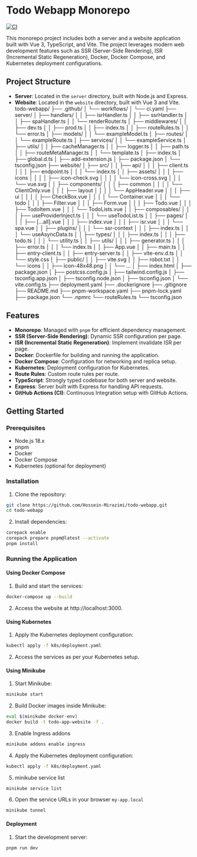 # Todo Webapp Monorepo

[![CI](https://github.com/Hossein-Mirazimi/todo-webapp/actions/workflows/ci.yaml/badge.svg)](https://github.com/Hossein-Mirazimi/todo-webapp/actions/workflows/ci.yaml)

This monorepo project includes both a server and a website application built with Vue 3, TypeScript, and Vite. The project leverages modern web development features such as SSR (Server-Side Rendering), ISR (Incremental Static Regeneration), Docker, Docker Compose, and Kubernetes deployment configurations.

## Project Structure

- **Server**: Located in the `server` directory, built with Node.js and Express.
- **Website**: Located in the `website` directory, built with Vue 3 and Vite.
todo-webapp/
├── .github/
│   └── workflows/
│       └── ci.yaml
├── server/
│   ├── handlers/
│   │   ├── isrHandler.ts
│   │   ├── ssrHandler.ts
│   │   ├── spaHandler.ts
│   │   └── renderRouter.ts
│   ├── middlewares/
│   │   ├── dev.ts
│   │   ├── prod.ts
│   │   ├── index.ts
│   │   ├── routeRules.ts
│   │   └── error.ts
│   ├── models/
│   │   └── exampleModel.ts
│   ├── routes/
│   │   └── exampleRoute.ts
│   ├── services/
│   │   └── exampleService.ts
│   ├── utils/
│   │   ├── cacheManager.ts
│   │   ├── logger.ts
│   │   ├── path.ts
│   │   ├── routeMetaManager.ts
│   │   └── template.ts
│   ├── index.ts
│   ├── global.d.ts
│   ├── add-extension.js
│   ├── package.json
│   └── tsconfig.json
├── website/
│   ├── src/
│   │   ├── api/
│   │   │   ├── client.ts
│   │   │   ├── endpoint.ts
│   │   │   └── index.ts
│   │   ├── assets/
│   │   │   ├── icons
│   │   │   │   ├── icon-check.svg
│   │   │   │   └── icon-cross.svg
│   │   │   └── vue.svg
│   │   ├── components/
│   │   │   ├── common
│   │   │   │   └── ClientOnly.vue
│   │   │   ├── layout
│   │   │   │   └── AppHeader.vue
│   │   │   ├── ui
│   │   │   │   ├── CheckBox.vue
│   │   │   │   └── Container.vue
│   │   │   └── todo
│   │   │       ├── Filter.vue
│   │   │       ├── Form.vue
│   │   │       ├── Todo.vue
│   │   │       ├── TodoItem.vue
│   │   │       └── TodoLists.vue
│   │   ├── composables/
│   │   │   ├── useProviderInject.ts
│   │   │   └── useTodoList.ts
│   │   ├── pages/
│   │   │   ├── [...all].vue
│   │   │   ├── index.vue
│   │   │   ├── isr.vue
│   │   │   └── spa.vue
│   │   ├── plugins/
│   │   │   └── ssr-context
│   │   │       ├── index.ts
│   │   │       └── useAsyncData.ts
│   │   ├── types/
│   │   │   ├── index.ts
│   │   │   ├── todo.ts
│   │   │   └── utility.ts
│   │   ├── utils/
│   │   │   ├── generator.ts
│   │   │   ├── error.ts
│   │   │   └── index.ts
│   │   ├── App.vue
│   │   ├── main.ts
│   │   ├── entry-client.ts
│   │   ├── entry-server.ts
│   │   ├── vite-env.d.ts
│   │   └── style.css
│   ├── public/
│   │   ├── vite.svg
│   │   ├── robot.txt
│   │   └── icons
│   │       ├── icon-48x48.png
│   │       └── ...
│   ├── index.html
│   ├── package.json
│   ├── postcss.config.js
│   ├── tailwind.config.js
│   ├── tsconfig.app.json
│   ├── tsconfig.node.json
│   ├── tsconfig.json
│   └── vite.config.ts
├── deployment.yaml
├── .dockerignore
├── .gitignore
├── README.md
├── pnpm-workspace.yaml
├── pnpm-lock.yaml
├── package.json
└── .npmrc
└── routeRules.ts
└── tsconfig.json
## Features

- **Monorepo**: Managed with `pnpm` for efficient dependency management.
- **SSR (Server-Side Rendering)**: Dynamic SSR configuration per page.
- **ISR (Incremental Static Regeneration)**: Implement invalidate ISR per page.
- **Docker**: Dockerfile for building and running the application.
- **Docker Compose**: Configuration for networking and replica setup.
- **Kubernetes**: Deployment configuration for Kubernetes.
- **Route Rules**: Custom route rules per route.
- **TypeScript**: Strongly typed codebase for both server and website.
- **Express**: Server built with Express for handling API requests.
- **GitHub Actions (CI)**: Continuous Integration setup with GitHub Actions.

## Getting Started

### Prerequisites

- Node.js 18.x
- pnpm
- Docker
- Docker Compose
- Kubernetes (optional for deployment)

### Installation

1. Clone the repository:
```sh
git clone https://github.com/Hossein-Mirazimi/todo-webapp.git
cd todo-webapp
```
2. Install dependencies:
```sh
corepack enable
corepack prepare pnpm@latest --activate
pnpm install
```

### Running the Application

#### Using Docker Compose

1. Build and start the services:
```sh
docker-compose up --build
```
2. Access the website at http://localhost:3000.

#### Using Kubernetes

1. Apply the Kubernetes deployment configuration:
```sh
kubectl apply -f k8s/deployment.yaml
```

2. Access the services as per your Kubernetes setup.

#### Using Minikube

1. Start Minikube:
```sh
minikube start
```

2. Build Docker images inside Minikube:
```sh
eval $(minikube docker-env)
docker build -t todo-app-website -f .
```
3. Enable Ingress addons
```sh
minikube addons enable ingress
```

4. Apply the Kubernetes deployment configuration:
```sh
kubectl apply -f k8s/deployment.yaml
```

5. minikube service list
```sh
minikube service list
```

6. Open the service URLs in your browser `my-app.local`
```sh
minikube tunnel 
```

#### Deployment

1. Start the development server:

```sh
pnpm run dev
```